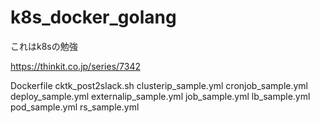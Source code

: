 # k8s_docker_golang
これはk8sの勉強

https://thinkit.co.jp/series/7342

Dockerfile
cktk_post2slack.sh
clusterip_sample.yml
cronjob_sample.yml
deploy_sample.yml
externalip_sample.yml
job_sample.yml
lb_sample.yml
pod_sample.yml
rs_sample.yml

